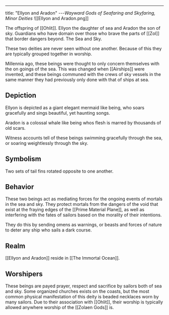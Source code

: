 ---
title: "Ellyon and Aradon"
---*Wayward Gods of Seafaring and Skyfaring, Minor Deities*
![[Ellyon and Aradon.png]]

The offspring of [[Ohlit]]. Ellyon the daughter of sea and Aradon the son of sky. Guardians who have domain over those who brave the parts of [[Zol]] that border dangers beyond. The Sea and Sky.

These two deities are never seen without one another. Because of this they are typically grouped together in worship.

Millennia ago, these beings were thought to only concern themselves with the on goings of the sea. This was changed when [[Airships]] were invented, and these beings communed with the crews of sky vessels in the same manner they had previously only done with that of ships at sea.

## Depiction
Ellyon is depicted as a giant elegant mermaid like being, who soars gracefully and sings beautiful, yet haunting songs.

Aradon is a colossal whale like being whos flesh is marred by thousands of old scars.

Witness accounts tell of these beings swimming gracefully through the sea, or soaring weightlessly through the sky.

## Symbolism
Two sets of tail fins rotated opposite to one another. 

## Behavior
These two beings act as mediating forces for the ongoing events of mortals in the sea and sky. They protect mortals from the dangers of the void that exist at the fraying edges of the [[Prime Material Plane]], as well as interfering with the fates of sailors based on the morality of their intentions.

They do this by sending omens as warnings, or beasts and forces of nature to deter any ship who sails a dark course.

## Realm
[[Ellyon and Aradon]] reside in [[The Immortal Ocean]].

## Worshipers
These beings are payed prayer, respect and sacrifice by sailors both of sea and sky. Some organized churches exists on the coasts, but the most common physical manifestation of this deity is beaded necklaces worn by many sailors. Due to their association with [[Ohlit]], their worship is typically allowed anywhere worship of the [[Zolaen Gods]] is.